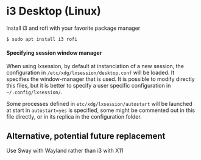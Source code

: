 # i3 Desktop (Linux)
Install i3 and rofi with your favorite package manager
```shell
$ sudo apt install i3 rofi
```

#### Specifying session window manager
When using lxsession, by default at instanciation of a new session, the configuration in `/etc/xdg/lxsession/desktop.conf` will be loaded.
It specifies the window-manager that is used.
It is possible to modify directly this files, but it is better to specify a user specific configuration in `~/.config/lxsession/`.

Some processes defined in `etc/xdg/lxsession/autostart` will be launched at start in `autostart=yes` is specified, some might be commented out in this file directly, or in its replica in the configuration folder.

## Alternative, potential future replacement
Use Sway with Wayland rather than i3 with X11

